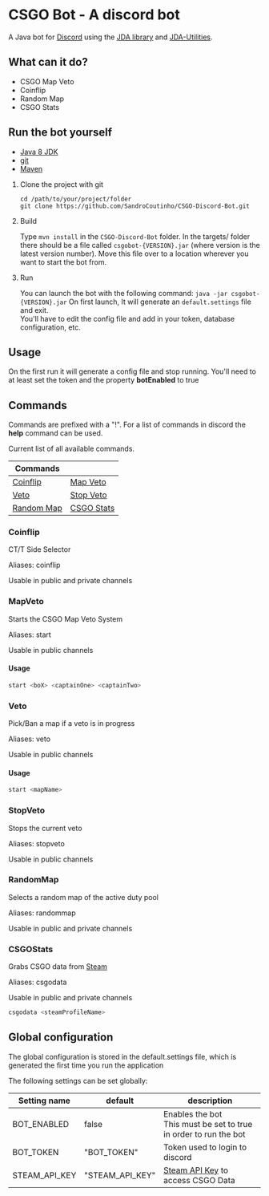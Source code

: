# CSGO Bot - A discord bot

A Java bot for [Discord](https://discordapp.com/) using the [JDA library](https://github.com/DV8FromTheWorld/JDA) and [JDA-Utilities](https://github.com/JDA-Applications/JDA-Utilities).

## What can it do?

* CSGO Map Veto
* Coinflip
* Random Map
* CSGO Stats

## Run the bot yourself

* [Java 8 JDK](http://www.oracle.com/technetwork/java/javase/downloads/jdk8-downloads-2133151.html)
* [git](https://git-scm.com/)
* [Maven](https://maven.apache.org/)

1. Clone the project with git

    ```
    cd /path/to/your/project/folder
    git clone https://github.com/SandroCoutinho/CSGO-Discord-Bot.git
    ``` 
    
2. Build
    
    Type `mvn install` in the `CSGO-Discord-Bot` folder.
    In the targets/ folder there should be a file called `csgobot-{VERSION}.jar` (where version is the latest version number).
    Move this file over to a location wherever you want to start the bot from.    
        
3. Run

    You can launch the bot with the following command:
    `java -jar csgobot-{VERSION}.jar`
    On first launch, It will generate an `default.settings` file and exit.<br>
    You'll have to edit the config file and add in your token, database configuration, etc.


## Usage

On the first run it will generate a config file and stop running. You'll need to at least set the token and the property **botEnabled** to true

## Commands

Commands are prefixed with a "!".
For a list of commands in discord the **help** command can be used.

Current list of all available commands.

Commands | |
--- | --- |
[Coinflip](#Coinflip) | [Map Veto](#MapVeto)
[Veto](#Veto)  |[Stop Veto](#StopVeto) 
[Random Map](#RandomMap) | [CSGO Stats](#CSGOStats)

### Coinflip

CT/T Side Selector

Aliases: coinflip

Usable in public and private channels

### MapVeto

Starts the CSGO Map Veto System

Aliases: start

Usable in public channels

#### Usage

```php
start <boX> <captainOne> <captainTwo>
```

### Veto

Pick/Ban a map if a veto is in progress

Aliases: veto

Usable in public channels

#### Usage

```php
start <mapName>
```

### StopVeto

Stops the current veto

Aliases: stopveto

Usable in public channels

### RandomMap

Selects a random map of the active duty pool

Aliases: randommap

Usable in public and private channels

### CSGOStats

Grabs CSGO data from [Steam](https://steampowered.com/)

Aliases: csgodata

Usable in public and private channels

```php
csgodata <steamProfileName>
```

## Global configuration

The global configuration is stored in the default.settings file, which is generated the first time you run the application

The following settings can be set globally:

Setting name | default | description
---|---|---
BOT_ENABLED | false | Enables the bot<br/> This must be set to true in order to run the bot
BOT_TOKEN | "BOT_TOKEN" | Token used to login to discord
STEAM_API_KEY | "STEAM_API_KEY" | [Steam API Key](https://steamcommunity.com/dev/apikey) to access CSGO Data